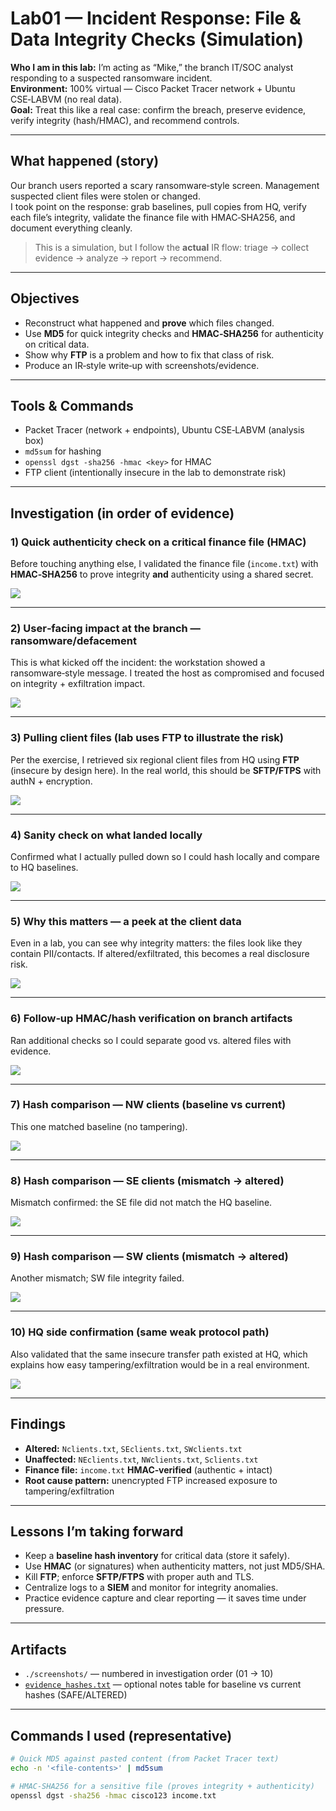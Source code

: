 # Lab01 — Incident Response: File & Data Integrity Checks (Simulation)

**Who I am in this lab:** I’m acting as “Mike,” the branch IT/SOC analyst responding to a suspected ransomware incident.  
**Environment:** 100% virtual — Cisco Packet Tracer network + Ubuntu CSE‑LABVM (no real data).  
**Goal:** Treat this like a real case: confirm the breach, preserve evidence, verify integrity (hash/HMAC), and recommend controls.

---

##  What happened (story)
Our branch users reported a scary ransomware‑style screen. Management suspected client files were stolen or changed.  
I took point on the response: grab baselines, pull copies from HQ, verify each file’s integrity, validate the finance file with HMAC‑SHA256, and document everything cleanly.

> This is a simulation, but I follow the **actual** IR flow: triage → collect evidence → analyze → report → recommend.

---

##  Objectives
- Reconstruct what happened and **prove** which files changed.
- Use **MD5** for quick integrity checks and **HMAC‑SHA256** for authenticity on critical data.
- Show why **FTP** is a problem and how to fix that class of risk.
- Produce an IR‑style write‑up with screenshots/evidence.

---

##  Tools & Commands
- Packet Tracer (network + endpoints), Ubuntu CSE‑LABVM (analysis box)  
- `md5sum` for hashing  
- `openssl dgst -sha256 -hmac <key>` for HMAC  
- FTP client (intentionally insecure in the lab to demonstrate risk)

---

##  Investigation (in order of evidence)

### 1) Quick authenticity check on a critical finance file (HMAC)
Before touching anything else, I validated the finance file (`income.txt`) with **HMAC‑SHA256** to prove integrity **and** authenticity using a shared secret.
  
![](./screenshots/01_initial_hmac_check.png)

---

### 2) User‑facing impact at the branch — ransomware/defacement
This is what kicked off the incident: the workstation showed a ransomware‑style message. I treated the host as compromised and focused on integrity + exfiltration impact.

![](./screenshots/02_branch_office_ransomware_screen.png)

---

### 3) Pulling client files (lab uses FTP to illustrate the risk)
Per the exercise, I retrieved six regional client files from HQ using **FTP** (insecure by design here). In the real world, this should be **SFTP/FTPS** with authN + encryption.

![](./screenshots/03_ftp_data_exfiltration_branch.png)

---

### 4) Sanity check on what landed locally
Confirmed what I actually pulled down so I could hash locally and compare to HQ baselines.

![](./screenshots/04_branch_local_dir_listing.png)

---

### 5) Why this matters — a peek at the client data
Even in a lab, you can see why integrity matters: the files look like they contain PII/contacts. If altered/exfiltrated, this becomes a real disclosure risk.

![](./screenshots/05_viewing_stolen_client_data_branch.png)

---

### 6) Follow‑up HMAC/hash verification on branch artifacts
Ran additional checks so I could separate good vs. altered files with evidence.

![](./screenshots/06_hmac_verification_branch_file.png)

---

### 7) Hash comparison — NW clients (baseline vs current)
This one matched baseline (no tampering).

![](./screenshots/07_northwest_clients_hash_verification.png)

---

### 8) Hash comparison — SE clients (mismatch → altered)
Mismatch confirmed: the SE file did not match the HQ baseline.

![](./screenshots/08_southeast_clients_hash_verification.png)

---

### 9) Hash comparison — SW clients (mismatch → altered)
Another mismatch; SW file integrity failed.

![](./screenshots/09_southwest_clients_hash_verification.png)

---

### 10) HQ side confirmation (same weak protocol path)
Also validated that the same insecure transfer path existed at HQ, which explains how easy tampering/exfiltration would be in a real environment.

![](./screenshots/10_hq_data_exfiltration.png)

---

##  Findings
- **Altered:** `Nclients.txt`, `SEclients.txt`, `SWclients.txt`
- **Unaffected:** `NEclients.txt`, `NWclients.txt`, `Sclients.txt`
- **Finance file:** `income.txt` **HMAC‑verified** (authentic + intact)
- **Root cause pattern:** unencrypted FTP increased exposure to tampering/exfiltration

---

##  Lessons I’m taking forward
- Keep a **baseline hash inventory** for critical data (store it safely).
- Use **HMAC** (or signatures) when authenticity matters, not just MD5/SHA.
- Kill **FTP**; enforce **SFTP/FTPS** with proper auth and TLS.
- Centralize logs to a **SIEM** and monitor for integrity anomalies.
- Practice evidence capture and clear reporting — it saves time under pressure.

---

##  Artifacts
- `./screenshots/` — numbered in investigation order (01 → 10)  
- [`evidence_hashes.txt`](./evidence_hashes.txt) — optional notes table for baseline vs current hashes (SAFE/ALTERED)

---

##  Commands I used (representative)
```bash
# Quick MD5 against pasted content (from Packet Tracer text)
echo -n '<file-contents>' | md5sum

# HMAC-SHA256 for a sensitive file (proves integrity + authenticity)
openssl dgst -sha256 -hmac cisco123 income.txt
